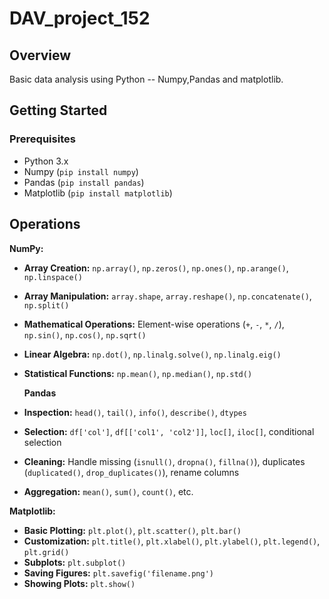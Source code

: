 # DAV_project_152

## Overview

Basic data analysis using Python -- Numpy,Pandas and matplotlib.

## Getting Started

### Prerequisites

* Python 3.x
* Numpy (`pip install numpy`)
* Pandas (`pip install pandas`)
* Matplotlib (`pip install matplotlib`)

## Operations
 **NumPy:**

* **Array Creation:** `np.array()`, `np.zeros()`, `np.ones()`, `np.arange()`, `np.linspace()`
* **Array Manipulation:** `array.shape`, `array.reshape()`, `np.concatenate()`, `np.split()`
* **Mathematical Operations:** Element-wise operations (`+`, `-`, `*`, `/`), `np.sin()`, `np.cos()`, `np.sqrt()`
* **Linear Algebra:** `np.dot()`, `np.linalg.solve()`, `np.linalg.eig()`
* **Statistical Functions:** `np.mean()`, `np.median()`, `np.std()`

  **Pandas**

* **Inspection:** `head()`, `tail()`, `info()`, `describe()`, `dtypes`
* **Selection:** `df['col']`, `df[['col1', 'col2']]`, `loc[]`, `iloc[]`, conditional selection
* **Cleaning:** Handle missing (`isnull()`, `dropna()`, `fillna()`), duplicates (`duplicated()`, `drop_duplicates()`), rename columns
* **Aggregation:** `mean()`, `sum()`, `count()`, etc.


**Matplotlib:**

* **Basic Plotting:** `plt.plot()`, `plt.scatter()`, `plt.bar()`
* **Customization:** `plt.title()`, `plt.xlabel()`, `plt.ylabel()`, `plt.legend()`, `plt.grid()`
* **Subplots:** `plt.subplot()`
* **Saving Figures:** `plt.savefig('filename.png')`
* **Showing Plots:** `plt.show()`




